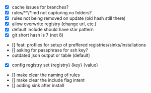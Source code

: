 - [x] cache issues for branches?
- [x] rules/**/*.md not capturing no folders?
- [x] rules not being removed on update (old hash still there)
- [x] allow overwrite registry (change url, etc.)
- [x] default include should have star pattern
- [x] git short hash is 7 (not 8)
- [] feat: profiles for setup of preffered registries/sinks/installations
- [] asking for passphrase for ssh key?
- outdated json output or table (default)
- [x] config registry set {registry} {key} {value}
- [] make clear the naming of rules
- [] make clear the include flag intent
- [] adding sink after install
